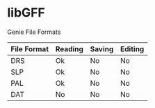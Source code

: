 # libGFF

Genie File Formats

File Format | Reading | Saving | Editing
------------|---------|--------|--------
DRS | Ok | No | No
SLP | Ok | No | No
PAL | Ok | No | No
DAT | No | No | No